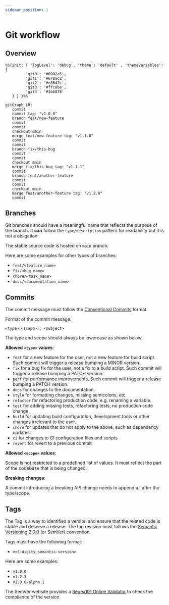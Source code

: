 ```yaml
---
sidebar_position: 1
---
```

# Git workflow

## Overview

```mermaid
%%{init: { 'logLevel': 'debug', 'theme': 'default' , 'themeVariables': {
         'git0': '#0982a5',
         'git1': '#678ac2',
         'git2': '#e8647c',
         'git3': '#ffc0be',
         'git4': '#1b6878'
   } } }%%

gitGraph LR:
   commit
   commit tag: "v1.0.0"
   branch feat/new-feature
   commit
   commit
   checkout main
   merge feat/new-feature tag: "v1.1.0"
   commit
   commit
   branch fix/this-bug
   commit
   commit
   checkout main
   merge fix/this-bug tag: "v1.1.1"
   commit
   branch feat/another-feature
   commit
   commit
   checkout main
   merge feat/another-feature tag: "v1.2.0"
   commit
```

## Branches

Git branches should have a meaningful name that reflects the purpose of the branch. It **can** follow the `type/description` pattern for readability but it is not a obligation.

The stable source code is hosted on `main` branch.

Here are some examples for other types of branches:

- `feat/<feature_name>`
- `fix/<bug_name>`
- `chore/<task_name>`
- `docs/<documentation_name>`

## Commits

The commit message must follow the [Conventional Commits](https://www.conventionalcommits.org/en/v1.0.0/) format.

Format of the commit message:

```raw
<type>(<scope>): <subject>
```

The type and scope should always be lowercase as shown below.

**Allowed `<type>` values**:

* `feat` for a new feature for the user, not a new feature for build script. Such commit will trigger a release bumping a MINOR version.
* `fix` for a bug fix for the user, not a fix to a build script. Such commit will trigger a release bumping a PATCH version.
* `perf` for performance improvements. Such commit will trigger a release bumping a PATCH version.
* `docs` for changes to the documentation.
* `style` for formatting changes, missing semicolons, etc.
* `refactor` for refactoring production code, e.g. renaming a variable.
* `test` for adding missing tests, refactoring tests; no production code change.
* `build` for updating build configuration, development tools or other changes irrelevant to the user.
* `chore` for updates that do not apply to the above, such as dependency updates.
* `ci` for changes to CI configuration files and scripts
* `revert` for revert to a previous commit

**Allowed `<scope>` values**:

Scope is not restricted to a predefined list of values. It must reflect the part of the codebase that is being changed.

**Breaking changes**:

A commit introducing a breaking API change needs to append a ! after the type/scope.

## Tags

The Tag is a way to identified a version and ensure that the related code is stable and deserve a release. The tag revision must follows the [Semantic Versioning 2.0.0](https://semver.org/) (or SemVer) convention.

Tags must have the following format:

- `v<3-digits_semantic-version>`

Here are some examples:

- `v1.0.0`
- `v1.2.3`
- `v1.0.0-alpha.1`

The SemVer website provides a [Regex101 Online Validator](https://regex101.com/r/Ly7O1x/3/) to check the compliance of the version.
